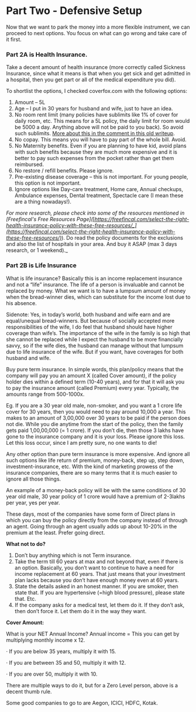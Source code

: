 # Part Two - Defensive Setup

Now that we want to park the money into a more flexible instrument, we can proceed to next options. You focus on what can go wrong and take care of it first.

### **Part 2A is Health Insurance**.

Take a decent amount of health insurance (more correctly called Sickness Insurance, since what it means is that when you get sick and get admitted in a hospital, then you get part or all of the medical expenditure you did).

To shortlist the options, I checked coverfox.com with the following options:

1. Amount – 5L
2. Age – I put in 30 years for husband and wife, just to have an idea.
3. No room rent limit (many policies have sublimits like 1% of cover for daily room, etc. This means for a 5L policy, the daily limit for room would be 5000 a day. Anything above will not be paid to you back). So avoid such sublimits. [More about this in the comment in this old writeup](https://www.reddit.com/r/IndiaInvestments/comments/2h3r0a/how\_to\_buy\_a\_health\_insurance\_policy\_steps\_and/).
4. No copay. This means you will have to pay part of the whole bill. Avoid.
5. No Maternity benefits. Even if you are planning to have kid, avoid plans with such benefits because they are much more expensive and it is better to pay such expenses from the pocket rather than get them reimbursed.
6. No restore / refill benefits. Please ignore.
7. Pre-existing disease coverage – this is not important. For young people, this option is not important.
8. Ignore options like Day-care treatment, Home care, Annual checkups, Ambulance expenses, Dental treatment, Spectacle care (I mean these are a thing nowadays!).

_For more research, please check into some of the resources mentioned in \[Freefincal's Free Resources Page]\(_[_https://freefincal.com/select-the-right-health-insurance-policy-with-these-free-resources/_](https://freefincal.com/select-the-right-health-insurance-policy-with-these-free-resources/)_). Do read the policy documents for the exclusions and also the list of hospitals in your area. And buy it ASAP (max 3 days research, or 1 weekend)._

### **Part 2B is Life Insurance**

What is life insurance? Basically this is an income replacement insurance and not a “life” insurance. The life of a person is invaluable and cannot be replaced by money. What we want is to have a lumpsum amount of money when the bread-winner dies, which can substitute for the income lost due to his absence.

Sidenote: Yes, in today’s world, both husband and wife earn and are equal/unequal bread-winners. But because of socially accepted more responsibilities of the wife, I do feel that husband should have higher coverage than wife’s. The importance of the wife in the family is so high that she cannot be replaced while I expect the husband to be more financially savvy, so if the wife dies, the husband can manage without that lumpsum due to life insurance of the wife. But if you want, have coverages for both husband and wife.

Buy pure term insurance. In simple words, this plan/policy means that the company will pay you an amount X (called Cover amount), if the policy holder dies within a defined term (10-40 years), and for that it will ask you to pay the insurance amount (called Premium) every year. Typically, the amounts range from 500-1000x.

Eg. If you are a 30 year old male, non-smoker, and you want a 1 crore life cover for 30 years, then you would need to pay around 10,000 a year. This makes to an amount of 3,00,000 over 30 years to be paid if the person does not die. While you die anytime from the start of the policy, then the family gets paid 1,00,00,000 (= 1 crore). If you don’t die, then those 3 lakhs have gone to the insurance company and it is your loss. Please ignore this loss. Let this loss occur, since I am pretty sure, no one wants to die!

Any other option than pure term insurance is more expensive. And ignore all such options like life return of premium, money-back, step up, step down, investment-insurance, etc. With the kind of marketing prowess of the insurance companies, there are so many terms that it is much easier to ignore all those things.

An example of a money-back policy will be with the same conditions of 30 year old male, 30 year policy of 1 crore would have a premium of 2-3lakhs per year, yes per year.

These days, most of the companies have some form of Direct plans in which you can buy the policy directly from the company instead of through an agent. Going through an agent usually adds up about 10-20% in the premium at the least. Prefer going direct.

**What not to do?**

1. Don’t buy anything which is not Term insurance.
2. Take the term till 60 years at max and not beyond that, even if there is an option. Basically, you don’t want to continue to have a need for income replacement at 60 years. That just means that your investment plan lacks because you don’t have enough money even at 60 years.
3. State the details asked in an honest manner. If you are smoker, then state that. If you are hypertensive (=high blood pressure), please state that. Etc.
4. If the company asks for a medical test, let them do it. If they don’t ask, then don’t force it. Let them do it in the way they want.

**Cover Amount:**

What is your NET Annual Income? Annual income = This you can get by multiplying monthly income x 12.

· If you are below 35 years, multiply it with 15.

· If you are between 35 and 50, multiply it with 12.

· If you are over 50, multiply it with 10.

There are multiple ways to do it, but for a Zero Level person, above is a decent thumb rule.

Some good companies to go to are Aegon, ICICI, HDFC, Kotak.

